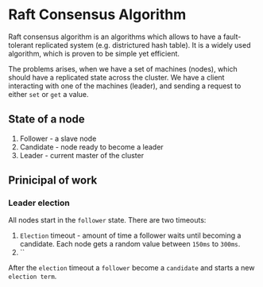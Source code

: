 # Raft Consensus Algorithm
Raft consensus algorithm is an algorithms which allows to have a fault-tolerant replicated system (e.g. districtured hash table).  It is a widely used algorithm, 
which is proven to be simple yet efficient. 

The problems arises, when we have a set of machines (nodes), which should have a replicated state across the cluster. We have 
a client interacting with one of the machines (leader), and sending a request to either `set` or `get` a value. 

## State of a node

1. Follower - a slave node 
2. Candidate - node ready to become a leader
3. Leader - current master of the cluster

## Prinicipal of work

### Leader election

All nodes start in the `follower` state. There are two timeouts:

1. `Election` timeout - amount of time a follower waits until becoming a candidate. Each node gets a random value between `150ms` to `300ms`. 
2. ``

After the `election` timeout a `follower` become a `candidate` and starts a new 
`election term`. 